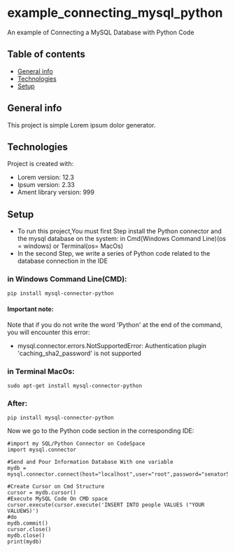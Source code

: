 # example_connecting_mysql_python
An example of Connecting a MySQL Database with Python Code

## Table of contents
* [General info](#general-info)
* [Technologies](#technologies)
* [Setup](#setup)

## General info
This project is simple Lorem ipsum dolor generator.
	
## Technologies
Project is created with:
* Lorem version: 12.3
* Ipsum version: 2.33
* Ament library version: 999
	
## Setup
* To run this project,You must first Step install the Python connector and the mysql database on the system:
in Cmd(Windows Command Line)(os = windows) or Terminal(os= MacOs)
* In the second Step, we write a series of Python code related to the database connection in the IDE


### in Windows Command Line(CMD):
```
pip install mysql-connector-python
```
#### Important note:
Note that if you do not write the word 'Python' at the end of the command, you will encounter this error:

* mysql.connector.errors.NotSupportedError: Authentication plugin 'caching_sha2_password' is not supported
### in Terminal MacOs:
```
sudo apt-get install mysql-connector-python
```
### After:
```
pip install mysql-connector-python

```
Now we go to the Python code section in the corresponding IDE:
```
#import my SQL/Python Connector on CodeSpace
import mysql.connector

#Send and Pour Information Database With one variable
mydb = mysql.connector.connect(host="localhost",user="root",password="senator529",database='test')

#Create Cursor on Cmd Structure
cursor = mydb.cursor()
#Execute MySQL Code On CMD space
cursor.execute(cursor.execute('INSERT INTO people VALUES ("YOUR VALUEWS)')
#do 
mydb.commit()
cursor.close()
mydb.close() 
print(mydb)
```
